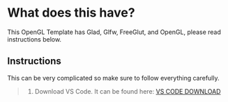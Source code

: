 # What does this have?
This OpenGL Template has Glad, Glfw, FreeGlut, and OpenGL, please read instructions below.

## Instructions
This can be very complicated so make sure to follow everything carefully.

> 1. Download VS Code. It can be found here: [VS CODE DOWNLOAD](https://code.visualstudio.com/download)
